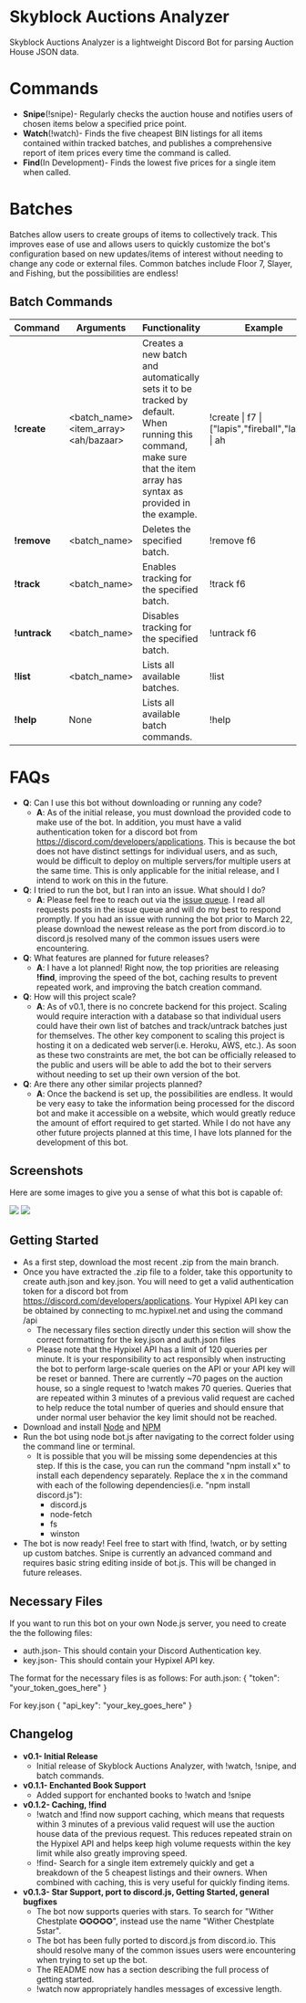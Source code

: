 # Skyblock Auctions Analyzer

Skyblock Auctions Analyzer is a lightweight Discord Bot for parsing Auction House JSON data.

# Commands
  - **Snipe**(!snipe)- Regularly checks the auction house and notifies users of chosen items below a specified price point.
  - **Watch**(!watch)- Finds the five cheapest BIN listings for all items contained within tracked batches, and publishes a comprehensive report of item prices every time the command is called.
  - **Find**(In Development)- Finds the lowest five prices for a single item when called.

# Batches

Batches allow users to create groups of items to collectively track. This improves ease of use and allows users to quickly customize the bot's configuration based on new updates/items of interest without needing to change any code or external files. Common batches include Floor 7, Slayer, and Fishing, but the possibilities are endless!

## Batch Commands
  
| Command| Arguments | Functionality | Example |
| --| --------| ---- | ---- |
| **!create** | <batch_name> <item_array> <ah/bazaar> | Creates a new batch and automatically sets it to be tracked by default. When running this command, make sure that the item array has syntax as provided in the example. | !create \| f7 \| ["lapis","fireball","lazuli"] \| ah |
| **!remove** | <batch_name> | Deletes the specified batch. | !remove f6 |
| **!track** | <batch_name> | Enables tracking for the specified batch.  | !track f6 |
| **!untrack** | <batch_name> | Disables tracking for the specified batch.| !untrack f6 |
| **!list** | <batch_name> | Lists all available batches. | !list |
| **!help** | None | Lists all available batch commands. | !help |

# FAQs

- **Q**: Can I use this bot without downloading or running any code?
  - **A**: As of the initial release, you must download the provided code to make use of the bot. In addition, you must have a valid authentication token for a discord bot from https://discord.com/developers/applications. This is because the bot does not have distinct settings for individual users, and as such, would be difficult to deploy on multiple servers/for multiple users at the same time. This is only applicable for the initial release, and I intend to work on this in the future.
- **Q**: I tried to run the bot, but I ran into an issue. What should I do?
  - **A**: Please feel free to reach out via the [issue queue](https://github.com/alexjdesio/Skyblock-Auctions-Analyzer-Discord-Bot/issues). I read all requests posts in the issue queue and will do my best to respond promptly. If you had an issue with running the bot prior to March 22, please download the newest release as the port from discord.io to discord.js resolved many of the common issues users were encountering.
- **Q**: What features are planned for future releases?
   - **A**:  I have a lot planned! Right now, the top priorities are releasing **!find**, improving the speed of the bot, caching results to prevent repeated work, and improving the batch creation command.
- **Q**: How will this project scale?
  - **A**: As of v0.1, there is no concrete backend for this project. Scaling would require interaction with a database so that individual users could have their own list of batches and track/untrack batches just for themselves. The other key component to scaling this project is hosting it on a dedicated web server(i.e. Heroku, AWS, etc.). As soon as these two constraints are met, the bot can be officially released to the public and users will be able to add the bot to their servers without needing to set up their own version of the bot.
- **Q**: Are there any other similar projects planned?
  - **A**: Once the backend is set up, the possibilities are endless. It would be very easy to take the information being processed for the discord bot and make it accessible on a website, which would greatly reduce the amount of effort required to get started. While I do not have any other future projects planned at this time, I have lots planned for the development of this bot. 

## Screenshots

Here are some images to give you a sense of what this bot is capable of:

<img src="https://i.imgur.com/8olZ3Iq.png">
<img src="https://i.imgur.com/tmgFqto.png">

## Getting Started
- As a first step, download the most recent .zip from the main branch.
- Once you have extracted the .zip file to a folder, take this opportunity to create auth.json and key.json. You will need to get a valid authentication token for a discord bot from https://discord.com/developers/applications. Your Hypixel API key can be obtained by connecting to mc.hypixel.net and using the command /api
  - The necessary files section directly under this section will show the correct formatting for the key.json and auth.json files
  - Please note that the Hypixel API has a limit of 120 queries per minute. It is your responsibility to act responsibly when instructing the bot to perform large-scale queries on the API or your API key will be reset or banned. There are currently ~70 pages on the auction house, so a single request to !watch makes 70 queries. Queries that are repeated within 3 minutes of a previous valid request are cached to help reduce the total number of queries and should ensure that under normal user behavior the key limit should not be reached.
- Download and install [Node](https://nodejs.org/en/download/) and [NPM](https://docs.npmjs.com/downloading-and-installing-node-js-and-npm)
- Run the bot using node bot.js after navigating to the correct folder using the command line or terminal.
  - It is possible that you will be missing some dependencies at this step. If this is the case, you can run the command "npm install x" to install each dependency separately. Replace the x in the command with each of the following dependencies(i.e. "npm install discord.js"):
     - discord.js
     - node-fetch
     - fs
     - winston
- The bot is now ready! Feel free to start with !find, !watch, or by setting up custom batches. Snipe is currently an advanced command and requires basic string editing inside of bot.js. This will be changed in future releases.


## Necessary Files
If you want to run this bot on your own Node.js server, you need to create the the following files:
- auth.json- This should contain your Discord Authentication key.
- key.json- This should contain your Hypixel API key.

The format for the necessary files is as follows:
For auth.json:
{
  "token": "your_token_goes_here"
}

For key.json
{
  "api_key": "your_key_goes_here"
}


## Changelog
- **v0.1- Initial Release**
  - Initial release of Skyblock Auctions Analyzer, with !watch, !snipe, and batch commands.
- **v0.1.1- Enchanted Book Support**
  - Added support for enchanted books to !watch and !snipe
- **v0.1.2- Caching, !find**
  - !watch and !find now support caching, which means that requests within 3 minutes of a previous valid request will use the auction house data of the previous request. This reduces repeated strain on the Hypixel API and helps keep high volume requests within the key limit while also greatly improving speed.
  - !find- Search for a single item extremely quickly and get a breakdown of the 5 cheapest listings and their owners. When combined with caching, this is very useful for quickly finding items.
- **v0.1.3- Star Support, port to discord.js, Getting Started, general bugfixes**
  - The bot now supports queries with stars. To search for "Wither Chestplate ✪✪✪✪✪", instead use the name "Wither Chestplate 5star".
  - The bot has been fully ported to discord.js from discord.io. This should resolve many of the common issues users were encountering when trying to set up the bot.
  - The README now has a section describing the full process of getting started.
  - !watch now appropriately handles messages of excessive length.


